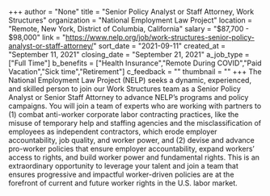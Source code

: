 +++
author = "None"
title = "Senior Policy Analyst or Staff Attorney, Work Structures"
organization = "National Employment Law Project"
location = "Remote, New York, District of Columbia, California"
salary = "$87,700 - $98,000"
link = "https://www.nelp.org/job/work-structures-senior-policy-analyst-or-staff-attorney/"
sort_date = "2021-09-11"
created_at = "September 11, 2021"
closing_date = "September 21, 2021"
a_job_type = ["Full Time"]
b_benefits = ["Health Insurance","Remote During COVID","Paid Vacation","Sick time","Retirement"]
c_feedback = ""
thumbnail = ""
+++
The National Employment Law Project (NELP) seeks a dynamic, experienced, and skilled person to join our Work Structures team as a Senior Policy Analyst or Senior Staff Attorney to advance NELP’s programs and policy campaigns. You will join a team of experts who are working with partners to (1) combat anti-worker corporate labor contracting practices, like the misuse of temporary help and staffing agencies and the misclassification of employees as independent contractors, which erode employer accountability, job quality, and worker power, and (2) devise and advance pro-worker policies that ensure employer accountability, expand workers’ access to rights, and build worker power and fundamental rights. This is an extraordinary opportunity to leverage your talent and join a team that ensures progressive and impactful worker-driven policies are at the forefront of current and future worker rights in the U.S. labor market.
